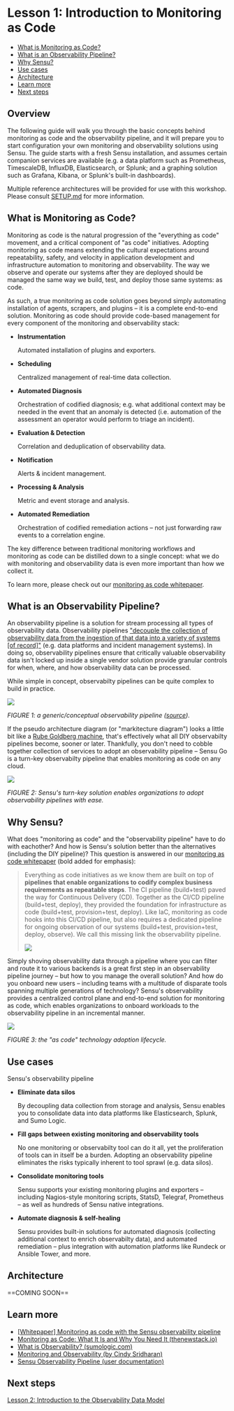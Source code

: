 # Lesson 1: Introduction to Monitoring as Code

- [What is Monitoring as Code?](#what-is-monitoring-as-code)
- [What is an Observability Pipeline?](#what-is-an-observability-pipeline)
- [Why Sensu?](#why-sensu)
- [Use cases](#use-cases)
- [Architecture](#architecture)
- [Learn more](#learn-more)
- [Next steps](#next-steps)

## Overview

The following guide will walk you through the basic concepts behind monitoring as code and the observability pipeline, and it will prepare you to start configuration your own monitoring and observability solutions using Sensu.
The guide starts with a fresh Sensu installation, and assumes certain companion services are available (e.g. a data platform such as Prometheus, TimescaleDB, InfluxDB, Elasticsearch, or Splunk; and a graphing solution such as Grafana, Kibana, or Splunk's built-in dashboards).

Multiple reference architectures will be provided for use with this workshop.
Please consult [SETUP.md](/SETUP.md) for more information.

## What is Monitoring as Code?

Monitoring as code is the natural progression of the "everything as code" movement, and a critical component of "as code" initiatives.
Adopting monitoring as code means extending the cultural expectations around repeatability, safety, and velocity in application development and infrastructure automation to monitoring and observability.
The way we observe and operate our systems after they are deployed should be managed the same way we build, test, and deploy those same systems: as code.

As such, a true monitoring as code solution goes beyond simply automating installation of agents, scrapers, and plugins – it is a complete end-to-end solution.
Monitoring as code should provide code-based management for every component of the monitoring and observability stack:

- **Instrumentation**

  Automated installation of plugins and exporters.

- **Scheduling**

  Centralized management of real-time data collection.

- **Automated Diagnosis**

  Orchestration of codified diagnosis; e.g. what additional context may be needed in the event that an anomaly is detected (i.e. automation of the assessment an operator would perform to triage an incident).

- **Evaluation & Detection**

  Correlation and deduplication of observability data.

- **Notification**

  Alerts & incident management.

- **Processing & Analysis**

  Metric and event storage and analysis.

- **Automated Remediation**

  Orchestration of codified remediation actions – not just forwarding raw events to a correlation engine.

The key difference between traditional monitoring workflows and monitoring as code can be distilled down to a single concept: what we do with monitoring and observability data is even more important than how we collect it.

To learn more, please check out our [monitoring as code whitepaper](https://sensu.io/resources/whitepaper/monitoring-as-code-with-sensu).

## What is an Observability Pipeline?

An observability pipeline is a solution for stream processing all types of observability data.
Observability pipelines ["decouple the collection of observability data from the ingestion of that data into a variety of systems [of record]"](https://bravenewgeek.com/the-observability-pipeline/) (e.g. data platforms and incident management systems).
In doing so, observability pipelines ensure that critically valuable observability data isn't locked up inside a single vendor solution provide granular controls for when, where, and how observability data can be processed.

While simple in concept, observabilty pipelines can be quite complex to build in practice.

![](img/observability_pipeline.png)

_FIGURE 1: a generic/conceptual observability pipeline ([source](https://bravenewgeek.com/the-observability-pipeline/))._

If the pseudo architecture diagram (or "markitecture diagram") looks a little bit like a [Rube Goldberg machine](https://en.wikipedia.org/wiki/Rube_Goldberg_machine), that's effectively what all DIY observabilty pipelines become, sooner or later.
Thankfully, you don't need to cobble together collection of services to adopt an observability pipeline – Sensu Go is a turn-key observabilty pipeline that enables monitoring as code on any cloud.

![](img/sensu-observability-pipeline)

_FIGURE 2: Sensu's turn-key solution enables organizations to adopt observability pipelines with ease._

## Why Sensu?

What does "monitoring as code" and the "observability pipeline" have to do with eachother?
And how is Sensu's solution better than the alternatives (including the DIY pipeline)?
This question is answered in our [monitoring as code whitepaper](https://sensu.io/resources/whitepaper/monitoring-as-code-with-sensu) (bold added for emphasis):

> Everything as code initiatives as we know them are built on top of **pipelines that enable organizations to codify complex business requirements as repeatable steps**.
> The CI pipeline (build+test) paved the way for Continuous Delivery (CD).
> Together as the CI/CD pipeline (build+test, deploy), they provided the foundation for infrastructure as code (build+test, provision+test, deploy).
> Like IaC, monitoring as code hooks into this CI/CD pipeline, but also requires a dedicated pipeline for ongoing observation of our systems (build+test, provision+test, deploy, observe).
> We call this missing link the observability pipeline.
>
> ![](img/everything-as-code.png)

Simply shoving observability data through a pipeline where you can filter and route it to various backends is a great first step in an observability pipeline journey – but how to you manage the overall solution?
And how do you onboard new users – including teams with a multitude of disparate tools spanning multiple generations of technology?
Sensu's observability provides a centralized control plane and end-to-end solution for monitoring as code, which enables organizations to onboard workloads to the observability pipeline in an incremental manner.

![](img/technology-adoption-lifecycle.jpg)

_FIGURE 3: the "as code" technology adoption lifecycle._


## Use cases

Sensu's observability pipeline

- **Eliminate data silos**

  By decoupling data collection from storage and analysis, Sensu enables you to consolidate data into data platforms like Elasticsearch, Splunk, and Sumo Logic.

- **Fill gaps between existing monitoring and observability tools**

  No one monitoring or observabilty tool can do it all, yet the proliferation of tools can in itself be a burden.
  Adopting an observability pipeline eliminates the risks typically inherent to tool sprawl (e.g. data silos).

- **Consolidate monitoring tools**

  Sensu supports your existing monitoring plugins and exporters – including Nagios-style monitoring scripts, StatsD, Telegraf, Prometheus – as well as hundreds of Sensu native integrations.

- **Automate diagnosis & self-healing**

  Sensu provides built-in solutions for automated diagnosis (collecting additional context to enrich observabilty data), and automated remediation – plus integration with automation platforms like Rundeck or Ansible Tower, and more.

## Architecture

==COMING SOON==

## Learn more

- [[Whitepaper] Monitoring as code with the Sensu observability pipeline](https://sensu.io/resources/whitepaper/monitoring-as-code-with-sensu)
- [Monitoring as Code: What It Is and Why You Need It (thenewstack.io)](https://thenewstack.io/monitoring-as-code-what-it-is-and-why-you-need-it/)
- [What is Observability? (sumologic.com)](https://www.sumologic.com/glossary/observability/)
- [Monitoring and Observability (by Cindy Sridharan)](https://copyconstruct.medium.com/monitoring-and-observability-8417d1952e1c)
- [Sensu Observability Pipeline (user documentation)](https://docs.sensu.io/sensu-go/latest/observability-pipeline/)

## Next steps

[Lesson 2: Introduction to the Observability Data Model](../02/README.md#readme)
